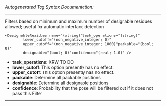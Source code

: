 _Autogenerated Tag Syntax Documentation:_

---
Filters based on minimum and maximum number of designable residues allowed; useful for automatic interface detection

```
<DesignableResidues name="(string)"task_operations="(string)"
        lower_cutoff="(non_negative_integer; 0)"
        upper_cutoff="(non_negative_integer; 1000)"packable="(bool; 0)"
        designable="(bool; 0)"confidence="(real; 1.0)" />
```

-   **task_operations**: XRW TO DO
-   **lower_cutoff**: This option presently has no effect.
-   **upper_cutoff**: This option presently has no effect.
-   **packable**: Determine all packable positions
-   **designable**: Determine all designable positions
-   **confidence**: Probability that the pose will be filtered out if it does not pass this Filter

---
